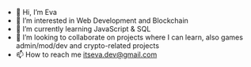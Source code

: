 - 👋 Hi, I’m Eva
- 👀 I’m interested in Web Development and Blockchain
- 🌱 I’m currently learning JavaScript & SQL
- 💞️ I’m looking to collaborate on projects where I can learn, also games admin/mod/dev and crypto-related projects
- 📫 How to reach me itseva.dev@gmail.com

<!---
crypto60d/crypto60d is a ✨ special ✨ repository because its `README.md` (this file) appears on your GitHub profile.
You can click the Preview link to take a look at your changes.
--->
